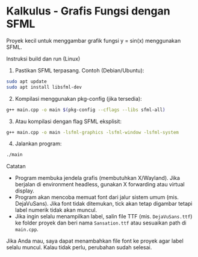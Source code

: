 # Kalkulus - Grafis Fungsi dengan SFML

Proyek kecil untuk menggambar grafik fungsi y = sin(x) menggunakan SFML.

Instruksi build dan run (Linux)

1. Pastikan SFML terpasang. Contoh (Debian/Ubuntu):

```bash
sudo apt update
sudo apt install libsfml-dev
```

2. Kompilasi menggunakan pkg-config (jika tersedia):

```bash
g++ main.cpp -o main $(pkg-config --cflags --libs sfml-all)
```

3. Atau kompilasi dengan flag SFML eksplisit:

```bash
g++ main.cpp -o main -lsfml-graphics -lsfml-window -lsfml-system
```

4. Jalankan program:

```bash
./main
```

Catatan

- Program membuka jendela grafis (membutuhkan X/Wayland). Jika berjalan di environment headless, gunakan X forwarding atau virtual display.
- Program akan mencoba memuat font dari jalur sistem umum (mis. DejaVuSans). Jika font tidak ditemukan, tick akan tetap digambar tetapi label numerik tidak akan muncul.
- Jika ingin selalu menampilkan label, salin file TTF (mis. `DejaVuSans.ttf`) ke folder proyek dan beri nama `Sansation.ttf` atau sesuaikan path di `main.cpp`.

Jika Anda mau, saya dapat menambahkan file font ke proyek agar label selalu muncul. Kalau tidak perlu, perubahan sudah selesai.
